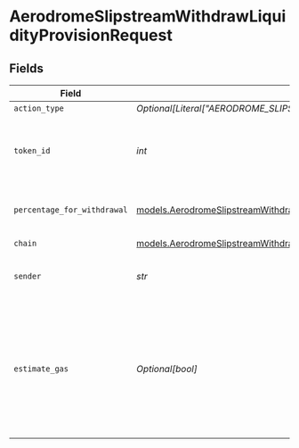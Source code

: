 # AerodromeSlipstreamWithdrawLiquidityProvisionRequest


## Fields

| Field                                                                                                                                                                          | Type                                                                                                                                                                           | Required                                                                                                                                                                       | Description                                                                                                                                                                    | Example                                                                                                                                                                        |
| ------------------------------------------------------------------------------------------------------------------------------------------------------------------------------ | ------------------------------------------------------------------------------------------------------------------------------------------------------------------------------ | ------------------------------------------------------------------------------------------------------------------------------------------------------------------------------ | ------------------------------------------------------------------------------------------------------------------------------------------------------------------------------ | ------------------------------------------------------------------------------------------------------------------------------------------------------------------------------ |
| `action_type`                                                                                                                                                                  | *Optional[Literal["AERODROME_SLIPSTREAM_WITHDRAW_LIQUIDITY_PROVISION"]]*                                                                                                       | :heavy_minus_sign:                                                                                                                                                             | N/A                                                                                                                                                                            |                                                                                                                                                                                |
| `token_id`                                                                                                                                                                     | *int*                                                                                                                                                                          | :heavy_check_mark:                                                                                                                                                             | Token ID of the NFT representing the liquidity provisioned position.                                                                                                           |                                                                                                                                                                                |
| `percentage_for_withdrawal`                                                                                                                                                    | [models.AerodromeSlipstreamWithdrawLiquidityProvisionRequestPercentageForWithdrawal](../models/aerodromeslipstreamwithdrawliquidityprovisionrequestpercentageforwithdrawal.md) | :heavy_check_mark:                                                                                                                                                             | How much liquidity to take out in percentage.                                                                                                                                  | 25                                                                                                                                                                             |
| `chain`                                                                                                                                                                        | [models.AerodromeSlipstreamWithdrawLiquidityProvisionRequestChain](../models/aerodromeslipstreamwithdrawliquidityprovisionrequestchain.md)                                     | :heavy_check_mark:                                                                                                                                                             | N/A                                                                                                                                                                            |                                                                                                                                                                                |
| `sender`                                                                                                                                                                       | *str*                                                                                                                                                                          | :heavy_check_mark:                                                                                                                                                             | The address of the transaction sender.                                                                                                                                         | 0x29F20a192328eF1aD35e1564aBFf4Be9C5ce5f7B                                                                                                                                     |
| `estimate_gas`                                                                                                                                                                 | *Optional[bool]*                                                                                                                                                               | :heavy_minus_sign:                                                                                                                                                             | Determines whether to estimate gas costs for transactions, also verifying that the transaction can be successfully executed.                                                   |                                                                                                                                                                                |